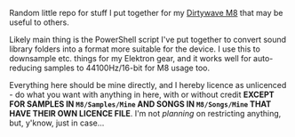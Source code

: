 Random little repo for stuff I put together for my [Dirtywave M8](https://dirtywave.com/) that may be useful to others.

Likely main thing is the PowerShell script I've put together to convert sound library folders into a format more suitable for the device.  I use this to downsample etc. things for my Elektron gear, and it works well for auto-reducing samples to 44100Hz/16-bit for M8 usage too.

Everything here should be mine directly, and I hereby licence as unlicenced - do what you want with anything in here, with or without credit **EXCEPT FOR SAMPLES IN `M8/Samples/Mine` AND SONGS IN `M8/Songs/Mine` THAT HAVE THEIR OWN LICENCE FILE**.  I'm not *planning* on restricting anything, but, y'know, just in case...